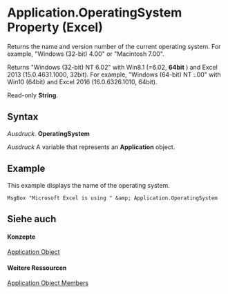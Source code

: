 
# Application.OperatingSystem Property (Excel)

 Returns the name and version number of the current operating system. For example, "Windows (32-bit) 4.00" or "Macintosh 7.00".

Returns "Windows (32-bit) NT 6.02" with Win8.1 (=6.02,  **64bit** ) and Excel 2013 (15.0.4631.1000, 32bit). For example, "Windows (64-bit) NT :.00" with Win10 (64bit) and Excel 2016 (16.0.6326.1010, 64bit).

Read-only  **String**.


## Syntax

 _Ausdruck_. **OperatingSystem**

 _Ausdruck_ A variable that represents an **Application** object.


## Example

This example displays the name of the operating system.


```
MsgBox "Microsoft Excel is using " &amp; Application.OperatingSystem
```


## Siehe auch


#### Konzepte


[Application Object](19b73597-5cf9-4f56-8227-b5211f657f6f.md)
#### Weitere Ressourcen


[Application Object Members](http://msdn.microsoft.com/library/4cb9ca42-8d07-cc9c-2d80-4eb9a5921e1e%28Office.15%29.aspx)
